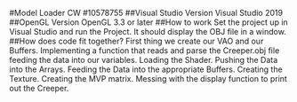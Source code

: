 #Model Loader CW
#10578755
##Visual Studio Version
Visual Studio 2019
##OpenGL Version
OpenGL 3.3 or later
##How to work
Set the project up in Visual Studio and run the Project. It should display the OBJ file in a window.
##How does code fit together?
First thing we create our VAO and our Buffers. Implementing a function that reads and parse the Creeper.obj file feeding the data into our variables. Loading the Shader. Pushing the Data into the Arrays. Feeding the Data into the appropriate Buffers. Creating the Texture. Creating the MVP matrix. Messing with the display function to print out the Creeper.
